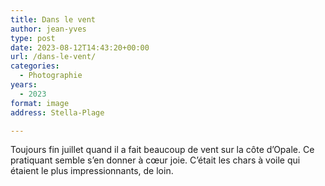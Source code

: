 ```yaml
---
title: Dans le vent
author: jean-yves
type: post
date: 2023-08-12T14:43:20+00:00
url: /dans-le-vent/
categories:
  - Photographie
years:
  - 2023
format: image
address: Stella-Plage

---
```

Toujours fin juillet quand il a fait beaucoup de vent sur la côte d’Opale. Ce pratiquant  semble s’en donner à cœur joie. C’était les chars à voile qui étaient le plus impressionnants, de loin.